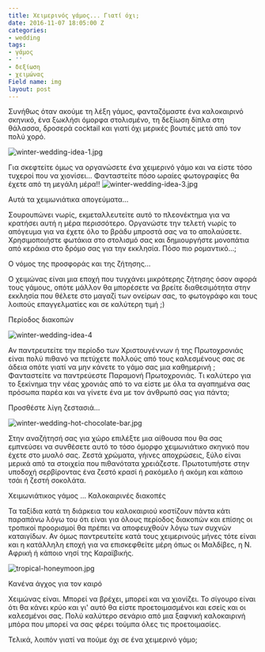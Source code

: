 ```yaml
---
title: Χειμερινός γάμος... Γιατί όχι;
date: 2016-11-07 18:05:00 Z
categories:
- wedding
tags:
- γάμος
- ''
- δεξίωση
- χειμώνας
Field name: img
layout: post
---
```


Συνήθως όταν ακούμε τη λέξη γάμος, φανταζόμαστε ένα καλοκαιρινό σκηνικό, ένα ξωκλήσι όμορφα στολισμένο, τη δεξίωση δίπλα στη θάλασσα, δροσερά cocktail και γιατί όχι μερικές βουτιές μετά από τον πολύ χορό.

![winter-wedding-idea-1.jpg](/uploads/winter-wedding-idea-1.jpg)

Για σκεφτείτε όμως να οργανώσετε ένα χειμερινό γάμο και να είστε τόσο τυχεροί που να χιονίσει... Φανταστείτε πόσο ωραίες φωτογραφίες θα έχετε από τη μεγάλη μέρα!! ![winter-wedding-idea-3.jpg](/uploads/winter-wedding-idea-3.jpg)

Αυτά τα χειμωνιάτικα απογεύματα...

Σουρουπώνει νωρίς, εκμεταλλευτείτε αυτό το πλεονέκτημα για να κρατήσει αυτή η μέρα περισσότερο.  Οργανώστε την τελετή νωρίς το απόγευμα για να έχετε όλο το βράδυ μπροστά σας να το απολαύσετε. Χρησιμοποιήστε φωτάκια στο στολισμό σας και δημιουργήστε μονοπάτια από κεράκια στο δρόμο σας για την εκκλησία.  Πόσο πιο ρομαντικό...;

Ο νόμος της προσφοράς και της ζήτησης...

Ο χειμώνας είναι μια εποχή που τυγχάνει μικρότερης ζήτησης όσον αφορά τους γάμους, οπότε μάλλον θα μπορέσετε να βρείτε διαθεσιμότητα στην εκκλησία που θέλετε στο μαγαζί των ονείρων σας, το φωτογράφο και τους λοιπούς επαγγελματίες και σε καλύτερη τιμή ;)

Περίοδος διακοπών

![winter-wedding-idea-4](/uploads/winter-wedding-idea-4.jpg)

Αν παντρευτείτε την περίοδο των Χριστουγέννων ή της Πρωτοχρονιάς είναι πολύ πιθανό να πετύχετε πολλούς από τους καλεσμένους σας σε άδεια οπότε γιατί να μην κάνετε το γάμο σας μια καθημερινή ; Φανταστείτε να παντρεύεστε Παραμονή Πρωτοχρονιάς. Τι καλύτερο για το ξεκίνημα την νέας χρονιάς από το να είστε με όλα τα αγαπημένα σας πρόσωπα παρέα και να γίνετε ένα με τον άνθρωπό σας για πάντα;

Προσθέστε λίγη ζεστασιά...

![winter-wedding-hot-chocolate-bar.jpg](/uploads/winter-wedding-hot-chocolate-bar.jpg)

Στην αναζήτησή σας για χώρο επιλέξτε μια αίθουσα που θα σας εμπνεύσει να συνθέσετε αυτό το τόσο όμορφο χειμωνιάτικο σκηνικό που έχετε στο μυαλό σας. Ζεστά χρώματα, γήινες αποχρώσεις, ξύλο είναι μερικά από τα στοιχεία που πιθανότατα χρειάζεστε. Πρωτοτυπήστε στην υποδοχή σερβίροντας ένα ζεστό κρασί ή ρακόμελο ή ακόμη και κάποιο τσάι ή ζεστή σοκολάτα.

Χειμωνιάτικος γάμος ... Καλοκαιρινές διακοπές

Τα ταξίδια κατά τη διάρκεια του καλοκαιριού κοστίζουν πάντα κάτι παραπάνω  λόγω του ότι είναι για όλους περίοδος διακοπών και επίσης οι τροπικοί προορισμοί θα πρέπει να αποφευχθούν λόγω των συχνών καταιγίδων. Αν όμως παντρευτείτε κατά τους χειμερινούς μήνες τότε είναι και η κατάλληλη εποχή για να επισκεφθείτε μέρη όπως οι Μαλδίβες, η Ν. Αφρική ή κάποιο νησί της Καραϊβικής.

![tropical-honeymoon.jpg](/uploads/tropical-honeymoon.jpg)

Κανένα άγχος για τον καιρό

Χειμώνας είναι. Μπορεί να βρέχει, μπορεί και να χιονίζει. Το σίγουρο είναι ότι θα κάνει κρύο και γι' αυτό θα είστε προετοιμασμένοι και εσείς και οι καλεσμένοι σας. Πολύ καλύτερο σενάριο από μια ξαφνική καλοκαιρινή μπόρα που μπορεί να σας φέρει τούμπα όλες τις προετοιμασίες.

Τελικά, λοιπόν γιατί να πούμε όχι σε ένα χειμερινό γάμο;
